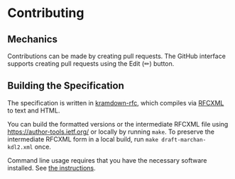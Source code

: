 # Contributing

## Mechanics

Contributions can be made by creating pull requests.
The GitHub interface supports creating pull requests using the Edit (✏) button.


## Building the Specification

The specification is written in
[kramdown-rfc](https://github.com/cabo/kramdown-rfc/wiki/Syntax2), which
compiles via [RFCXML](https://authors.ietf.org/rfcxml-vocabulary) to text and
HTML.

You can build the formatted versions or the intermediate RFCXML file using
https://author-tools.ietf.org/ or locally by running `make`. To preserve the
intermediate RFCXML form in a local build, run `make draft-marchan-kdl2.xml`
once.

Command line usage requires that you have the necessary software installed.  See
[the instructions](https://github.com/martinthomson/i-d-template/blob/main/doc/SETUP.md).
